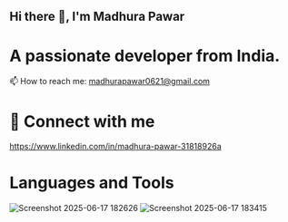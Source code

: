   ## Hi there 👋, I'm Madhura Pawar

# A passionate developer from India.

📫 How to reach me: madhurapawar0621@gmail.com

# 📲 Connect with me 
https://www.linkedin.com/in/madhura-pawar-31818926a

# Languages and Tools
![Screenshot 2025-06-17 182626](https://github.com/user-attachments/assets/3055c317-0a9b-41be-b6ed-48edb3c1d681) ![Screenshot 2025-06-17 183415](https://github.com/user-attachments/assets/55d74cd3-0bda-48bf-a212-51ed0491cfb6)



  
